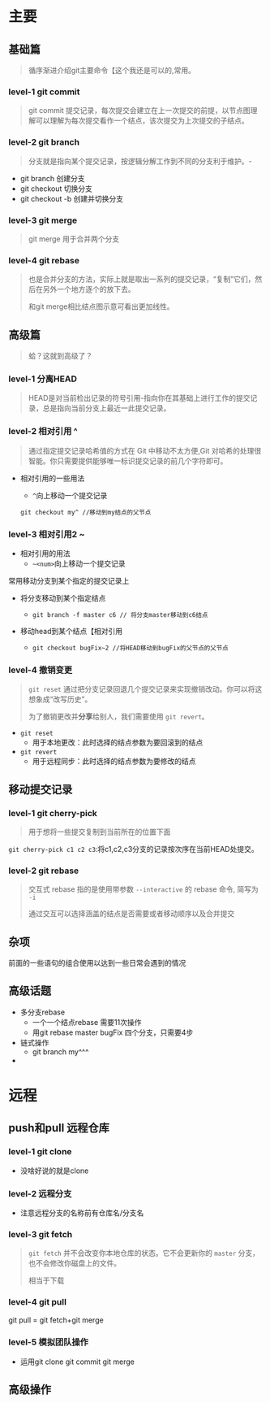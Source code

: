 # 主要

## 基础篇

> 循序渐进介绍git主要命令【这个我还是可以的,常用。

### level-1 git commit

> git commit 提交记录，每次提交会建立在上一次提交的前提，以节点图理解可以理解为每次提交看作一个结点，该次提交为上次提交的子结点。

### level-2 git branch

> 分支就是指向某个提交记录，按逻辑分解工作到不同的分支利于维护。- 

- git branch 创建分支
- git checkout 切换分支
- git checkout -b 创建并切换分支

### level-3 git merge

> git merge 用于合并两个分支

### level-4 git rebase

> 也是合并分支的方法，实际上就是取出一系列的提交记录，“复制”它们，然后在另外一个地方逐个的放下去。
>
> 和git merge相比结点图示意可看出更加线性。

## 高级篇

> 蛤？这就到高级了？

### level-1 分离HEAD

> HEAD是对当前检出记录的符号引用-指向你在其基础上进行工作的提交记录，总是指向当前分支上最近一此提交记录。

### level-2 相对引用 ^

> 通过指定提交记录哈希值的方式在 Git 中移动不太方便,Git 对哈希的处理很智能。你只需要提供能够唯一标识提交记录的前几个字符即可。

- 相对引用的一些用法

  - `^`向上移动一个提交记录

  ```git
  git checkout my^ //移动到my结点的父节点
  ```

### level-3 相对引用2 ~

- 相对引用的用法
  - `~<num>`向上移动一个提交记录

 常用移动分支到某个指定的提交记录上

- 将分支移动到某个指定结点

  - ``` 
    git branch -f master c6 // 将分支master移动到c6结点
    
    ```

- 移动head到某个结点【相对引用

  - ``` 
    git checkout bugFix~2 //将HEAD移动到bugFix的父节点的父节点
    ```

### level-4 撤销变更

> `git reset` 通过把分支记录回退几个提交记录来实现撤销改动。你可以将这想象成“改写历史”。
>
> 为了撤销更改并**分享**给别人，我们需要使用 `git revert`。

- `git reset`
  - 用于本地更改：此时选择的结点参数为要回滚到的结点
- `git revert`
  - 用于远程同步：此时选择的结点参数为要修改的结点

## 移动提交记录

### level-1 git cherry-pick

> 用于想将一些提交复制到当前所在的位置下面

`git cherry-pick c1 c2 c3`:将c1,c2,c3分支的记录按次序在当前HEAD处提交。

### level-2 git rebase

> 交互式 rebase 指的是使用带参数 `--interactive` 的 rebase 命令, 简写为 `-i`
>
> 通过交互可以选择涵盖的结点是否需要或者移动顺序以及合并提交

## 杂项

前面的一些语句的组合使用以达到一些日常会遇到的情况

## 高级话题

- 多分支rebase
  - 一个一个结点rebase 需要11次操作
  - 用git rebase master bugFix 四个分支，只需要4步
- 链式操作
  - git branch my^^^
- 

# 远程

## push和pull 远程仓库

### level-1 git clone

- 没啥好说的就是clone

### level-2 远程分支

- 注意远程分支的名称前有仓库名/分支名

### level-3 git fetch

> `git fetch` 并不会改变你本地仓库的状态。它不会更新你的 `master` 分支，也不会修改你磁盘上的文件。
>
> 相当于下载

### level-4 git pull

git pull = git fetch+git merge

### level-5 模拟团队操作

- 运用git clone git commit git merge 

## 高级操作

